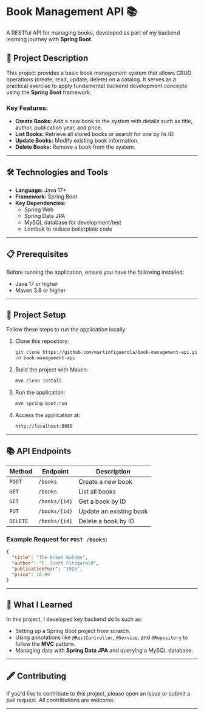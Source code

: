 # Book Management API 📚

A RESTful API for managing books, developed as part of my backend learning journey with **Spring Boot**.

## 🚀 Project Description

This project provides a basic book management system that allows CRUD operations (create, read, update, delete) on a catalog. It serves as a practical exercise to apply fundamental backend development concepts using the **Spring Boot** framework.

### Key Features:
- **Create Books:** Add a new book to the system with details such as title, author, publication year, and price.
- **List Books:** Retrieve all stored books or search for one by its ID.
- **Update Books:** Modify existing book information.
- **Delete Books:** Remove a book from the system.

---

## 🛠️ Technologies and Tools

- **Language:** Java 17+
- **Framework:** Spring Boot
- **Key Dependencies:**
  - Spring Web
  - Spring Data JPA
  - MySQL database for development/test
  - Lombok to reduce boilerplate code

---

## 📋 Prerequisites

Before running the application, ensure you have the following installed:

- Java 17 or higher
- Maven 3.8 or higher

---

## 🔧 Project Setup

Follow these steps to run the application locally:

1. Clone this repository:
   ```bash
   git clone https://github.com/martinfiguerola/book-management-api.git
   cd book-management-api
   ```

2. Build the project with Maven:
   ```bash
   mvn clean install
   ```

3. Run the application:
   ```bash
   mvn spring-boot:run
   ```

4. Access the application at:
   ```
   http://localhost:8080
   ```

---

## 📚 API Endpoints

| Method   | Endpoint              | Description                                 |
|----------|-----------------------|---------------------------------------------|
| `POST`   | `/books`              | Create a new book                          |
| `GET`    | `/books`              | List all books                             |
| `GET`    | `/books/{id}`         | Get a book by ID                           |
| `PUT`    | `/books/{id}`         | Update an existing book                    |
| `DELETE` | `/books/{id}`         | Delete a book by ID                        |

### Example Request for `POST /books`:
```json
{
  "title": "The Great Gatsby",
  "author": "F. Scott Fitzgerald",
  "publicationYear": "1925",
  "price": 10.99
}
```

---

## 🎯 What I Learned

In this project, I developed key backend skills such as:
- Setting up a Spring Boot project from scratch.
- Using annotations like `@RestController`, `@Service`, and `@Repository` to follow the **MVC** pattern.
- Managing data with **Spring Data JPA** and querying a MySQL database.

---

## 🖋️ Contributing

If you'd like to contribute to this project, please open an issue or submit a pull request. All contributions are welcome.

---

